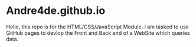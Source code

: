 # Andre4de.github.io
Hello, this repo is for the HTML/CSS/JavaScript Module.
I am tasked to use GitHub pages to devlop the Front and Back end
of a WebSite which queries data.
